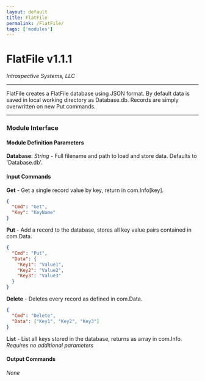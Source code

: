 ```yaml
---
layout: default
title: FlatFile
permalink: /FlatFile/
tags: ['modules']
---
```


# FlatFile v1.1.1

_Introspective Systems, LLC_

---

FlatFile creates a FlatFile database using JSON format. By default data
is saved in local working directory as Database.db. Records are simply
overwritten on new Put commands.


---

### Module Interface

#### Module Definition Parameters

**Database**: _String_ - Full filename and path to load and store data. Defaults to 'Database.db'.

#### Input Commands

**Get** -  Get a single record value by key, return in com.Info[key].
```json
{
  "Cmd": "Get", 
  "Key": "KeyName"
}
```

**Put** - Add a record to the database, stores all key value pairs contained in com.Data.
```json
{
  "Cmd": "Put", 
  "Data": {
    "Key1": "Value1",
    "Key2": "Value2",
    "Key3": "Value3"
  }
}
```

**Delete** - Deletes every record as defined in com.Data.
```json
{
  "Cmd": "Delete", 
  "Data": ["Key1", "Key2", "Key3"]
}
```

**List** - List all keys stored in the database, returns as array in com.Info. *Requires no additional parameters*



#### Output Commands

*None*